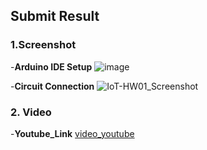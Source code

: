 ## Submit Result

### 1.Screenshot
-**Arduino IDE Setup**
![image](https://github.com/user-attachments/assets/d95b6add-5299-48d6-8cc9-087182693423)

-**Circuit Connection**
![IoT-HW01_Screenshot](https://github.com/user-attachments/assets/a27d6238-9ad9-442f-b1da-82127903094c)

### 2. Video
-**Youtube_Link**
[video_youtube](https://youtube.com/shorts/3QBEjg8XW2A) 
